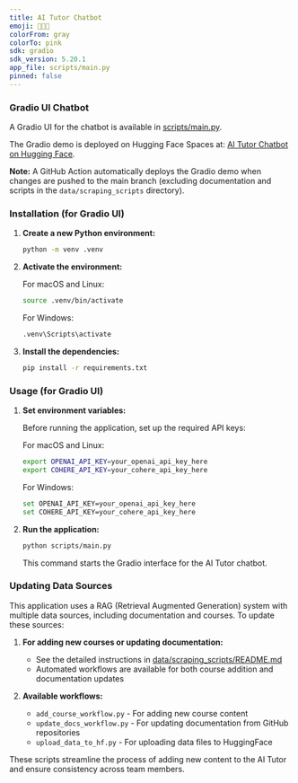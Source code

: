 ```yaml
---
title: AI Tutor Chatbot
emoji: 🧑🏻‍🏫
colorFrom: gray
colorTo: pink
sdk: gradio
sdk_version: 5.20.1
app_file: scripts/main.py
pinned: false
---
```

### Gradio UI Chatbot

A Gradio UI for the chatbot is available in [scripts/main.py](./scripts/main.py).

The Gradio demo is deployed on Hugging Face Spaces at: [AI Tutor Chatbot on Hugging Face](https://huggingface.co/spaces/towardsai-tutors/ai-tutor-chatbot).

**Note:** A GitHub Action automatically deploys the Gradio demo when changes are pushed to the main branch (excluding documentation and scripts in the `data/scraping_scripts` directory).

### Installation (for Gradio UI)

1. **Create a new Python environment:**

   ```bash
   python -m venv .venv
   ```

2. **Activate the environment:**

   For macOS and Linux:

   ```bash
   source .venv/bin/activate
   ```

   For Windows:

   ```bash
   .venv\Scripts\activate
   ```

3. **Install the dependencies:**

   ```bash
   pip install -r requirements.txt
   ```

### Usage (for Gradio UI)

1. **Set environment variables:**

   Before running the application, set up the required API keys:

   For macOS and Linux:

   ```bash
   export OPENAI_API_KEY=your_openai_api_key_here
   export COHERE_API_KEY=your_cohere_api_key_here
   ```

   For Windows:

   ```bash
   set OPENAI_API_KEY=your_openai_api_key_here
   set COHERE_API_KEY=your_cohere_api_key_here
   ```

2. **Run the application:**

   ```bash
   python scripts/main.py
   ```

   This command starts the Gradio interface for the AI Tutor chatbot.

### Updating Data Sources

This application uses a RAG (Retrieval Augmented Generation) system with multiple data sources, including documentation and courses. To update these sources:

1. **For adding new courses or updating documentation:**
   - See the detailed instructions in [data/scraping_scripts/README.md](./data/scraping_scripts/README.md)
   - Automated workflows are available for both course addition and documentation updates
   
2. **Available workflows:**
   - `add_course_workflow.py` - For adding new course content
   - `update_docs_workflow.py` - For updating documentation from GitHub repositories
   - `upload_data_to_hf.py` - For uploading data files to HuggingFace

These scripts streamline the process of adding new content to the AI Tutor and ensure consistency across team members.

